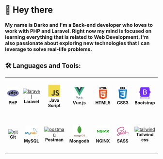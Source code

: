 <h1 align="left">👋 Hey there</h1>
<h3 align="left">My name is Darko and I'm a Back-end developer who loves to work with PHP and Laravel. Right now my mind is focused on learning everything that is related to Web Development. I'm also passionate about exploring new technologies that I can leverage to solve real-life problems.</h3>



<h2 align="left"> 🛠️ Languages and Tools:</h2>


<table>
	<tr>
		<td align="center" height="121" width="121">
			<a href="https://www.php.net" target="_blank" rel="noreferrer"> <img src="https://raw.githubusercontent.com/devicons/devicon/master/icons/php/php-original.svg" alt="php" width="40" height="40"/> </a> 	<br>
			<strong>PHP</strong>
		</td>
		<td align="center" height="121" width="121">
			<a href="https://laravel.com/" target="_blank" rel="noreferrer"> <img src="![image](https://github.com/Darko3Po/Darko3Po/assets/49729584/dab12d5f-0bfc-49e8-ab9f-c93599d1a547)" alt="laravel" width="40" height="40"/> </a>
			<br>
			<strong>Laravel</strong>
		</td>
		<td align="center" height="121" width="121">
			<a href="https://developer.mozilla.org/en-US/docs/Web/JavaScript" target="_blank" rel="noreferrer"> <img src="https://raw.githubusercontent.com/devicons/devicon/master/icons/javascript/javascript-original.svg" alt="javascript" width="40" height="40"/> </a>
			<br>
			<strong>Java Script</strong>
		</td>
		<td align="center" height="121" width="121">
			<a href="https://vuejs.org/" target="_blank" rel="noreferrer"> <img src="https://raw.githubusercontent.com/devicons/devicon/master/icons/vuejs/vuejs-original-wordmark.svg" alt="vuejs" width="40" height="40"/> </a>
			<br>
			<strong>Vue.js</strong>
		</td>
		<td align="center" height="121" width="121">
			<a href="https://www.w3.org/html/" target="_blank" rel="noreferrer"> <img src="https://raw.githubusercontent.com/devicons/devicon/master/icons/html5/html5-original-wordmark.svg" alt="html5" width="40" height="40"/> </a>
			<br>
			<strong>HTML5</strong>
		</td>
		<td align="center" height="121" width="121">
			<a href="https://www.w3schools.com/css/" target="_blank" rel="noreferrer"> <img src="https://raw.githubusercontent.com/devicons/devicon/master/icons/css3/css3-original-wordmark.svg" alt="css3" width="40" height="40"/> </a>
			<br>
			<strong>CSS3</strong>
		</td>
		<td align="center" height="121" width="121">
			<a href="https://getbootstrap.com" target="_blank" rel="noreferrer"> <img src="https://raw.githubusercontent.com/devicons/devicon/master/icons/bootstrap/bootstrap-plain-wordmark.svg" alt="bootstrap" width="40" height="40"/> </a>
			<br>
			<strong>Bootstrap</strong>
		</td>
	</tr>
	<tr>
		<td align="center" height="121" width="121">
			<a href="https://git-scm.com/" target="_blank" rel="noreferrer"> <img src="https://www.vectorlogo.zone/logos/git-scm/git-scm-icon.svg" alt="git" width="40" height="40"/> </a>
			<br>
			<strong>Git</strong>
		</td>
		<td align="center" height="121" width="121">
			<a href="https://www.mysql.com/" target="_blank" rel="noreferrer"> <img src="https://raw.githubusercontent.com/devicons/devicon/master/icons/mysql/mysql-original-wordmark.svg" alt="mysql" width="40" height="40"/> </a>
			<br>
			<strong>MySQL</strong>
		</td>
		<td align="center" height="121" width="121">
			<a href="https://postman.com" target="_blank" rel="noreferrer"> <img src="https://www.vectorlogo.zone/logos/getpostman/getpostman-icon.svg" alt="postman" width="40" height="40"/> </a>
			<br>
			<strong>Postman</strong>
		</td>
		<td align="center" height="121" width="121">
			<a href="https://www.mongodb.com/" target="_blank" rel="noreferrer"> <img src="https://raw.githubusercontent.com/devicons/devicon/master/icons/mongodb/mongodb-original-wordmark.svg" alt="mongodb" width="40" height="40"/> </a>
			<br>
			<strong>Mongodb</strong>
		</td>
		<td align="center" height="121" width="121">
			<a href="https://www.nginx.com" target="_blank" rel="noreferrer"> <img src="https://raw.githubusercontent.com/devicons/devicon/master/icons/nginx/nginx-original.svg" alt="nginx" width="40" height="40"/> </a> <br>
			<strong>NGINX</strong>
		</td>
		<td align="center" height="121" width="121">
			<a href="https://sass-lang.com" target="_blank" rel="noreferrer"> <img src="https://raw.githubusercontent.com/devicons/devicon/master/icons/sass/sass-original.svg" alt="sass" width="40" height="40"/> </a> 	<br>
			<strong>SASS</strong>
		</td>
		<td align="center" height="121" width="121">
			<a href="https://tailwindcss.com/" target="_blank" rel="noreferrer"> <img src="https://www.vectorlogo.zone/logos/tailwindcss/tailwindcss-icon.svg" alt="tailwind" width="40" height="40"/> </a>
			<br>
			<strong>Tailwind css</strong>
		</td>
	</tr>

</table>

<!--
**Darko3Po/Darko3Po** is a ✨ _special_ ✨ repository because its `README.md` (this file) appears on your GitHub profile.

Here are some ideas to get you started:

- 🔭 I’m currently working on ...
- 🌱 I’m currently learning ...
- 👯 I’m looking to collaborate on ...
- 🤔 I’m looking for help with ...
- 💬 Ask me about ...
- 📫 How to reach me: ...
- 😄 Pronouns: ...
- ⚡ Fun fact: ...
-->
